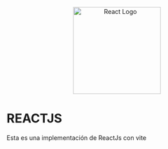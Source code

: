 <p align="center">
  <a href="https://es.reactjs.org/" target="blank"><img src="https://upload.wikimedia.org/wikipedia/commons/4/47/React.svg" width="200" alt="React Logo" /></a>
</p>

# REACTJS
Esta es una implementación de ReactJs con vite
